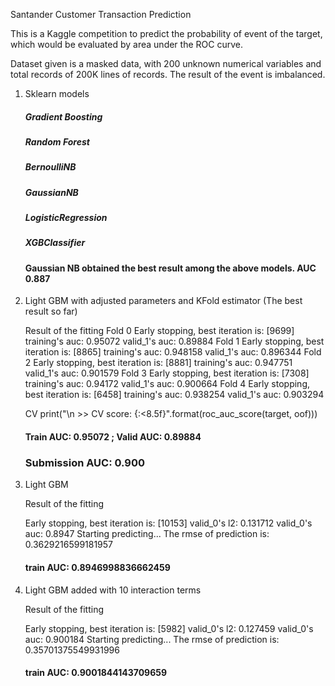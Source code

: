 Santander Customer Transaction Prediction

This is a Kaggle competition to predict the probability of event of the target, which would be evaluated by area under the ROC curve.

Dataset given is a masked data, with 200 unknown numerical variables and total records of 200K lines of records. The result of the event is imbalanced.

1. Sklearn models

    ##### Gradient Boosting 
    ##### Random Forest 
    ##### BernoulliNB 
    ##### GaussianNB
    ##### LogisticRegression
    ##### XGBClassifier 


   ####  Gaussian NB obtained the best result among the above models. AUC 0.887



3. Light GBM with adjusted parameters and KFold estimator (The best result so far) 

    Result of the fitting
    Fold 0
    Early stopping, best iteration is:
    [9699]	training's auc: 0.95072	valid_1's auc: 0.89884
    Fold 1
    Early stopping, best iteration is:
    [8865]	training's auc: 0.948158	valid_1's auc: 0.896344
    Fold 2
    Early stopping, best iteration is:
    [8881]	training's auc: 0.947751	valid_1's auc: 0.901579
    Fold 3
    Early stopping, best iteration is:
    [7308]	training's auc: 0.94172	valid_1's auc: 0.900664
    Fold 4
    Early stopping, best iteration is:
    [6458]	training's auc: 0.938254	valid_1's auc: 0.903294
    
    CV 
    print("\n >> CV score: {:<8.5f}".format(roc_auc_score(target, oof)))
    
    #### Train AUC:  0.95072  ; Valid AUC: 0.89884
    ### Submission AUC: 0.900
    
    
    
2. Light GBM 

    Result of the fitting

    Early stopping, best iteration is:
    [10153]	valid_0's l2: 0.131712	valid_0's auc: 0.8947
    Starting predicting...
    The rmse of prediction is: 0.3629216599181957

    #### train AUC:  0.8946998836662459



3. Light GBM added with 10 interaction terms 

    Result of the fitting

    Early stopping, best iteration is:
    [5982]	valid_0's l2: 0.127459	valid_0's auc: 0.900184
    Starting predicting...
    The rmse of prediction is: 0.35701375549931996
    
    #### train AUC:  0.9001844143709659
